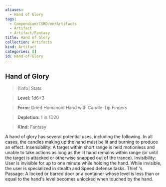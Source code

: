 ```yaml
---
aliases:
  - Hand of Glory
tags:
  - Compendium/CSRD/en/Artifacts
  - Artifact
  - Artifact/Fantasy
title: Hand of Glory
collection: Artifacts
kind: Artifact
categories: []
id: Hand-of-Glory
---
```

## Hand of Glory    
>[!info] Stats    
> **Level:** 1d6+3    
> **Form:** Dried Humanoid Hand with Candle-Tip Fingers    
> **Depletion:** 1 in 1D20    
> **Kind:** Fantasy  
    
A hand of glory has several potential uses, including the following. In all cases, the candles making up the hand must be lit and burning to produce an effect. Insensibility: A target within short range is held motionless and unable to take actions as long as the lit hand remains within range (or until the target is attacked or otherwise snapped out of the trance). Invisibility: User is invisible for up to one minute while holding the hand. While invisible, the user is specialized in stealth and Speed defense tasks. Thief 's Passage: A locked or barred door or a container whose level is less than or equal to the hand's level becomes unlocked when touched by the hand.
